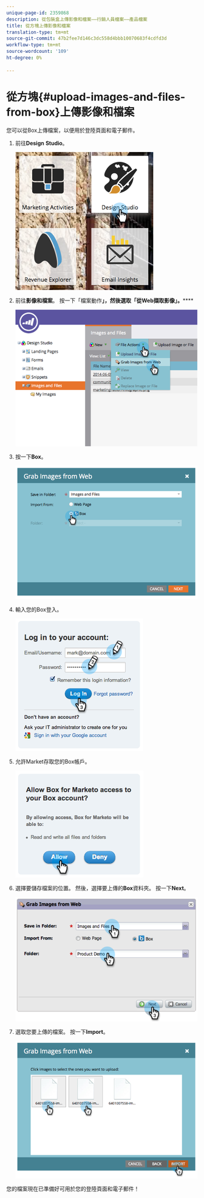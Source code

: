 ```yaml
---
unique-page-id: 2359868
description: 從包裝盒上傳影像和檔案——行銷人員檔案——產品檔案
title: 從方塊上傳影像和檔案
translation-type: tm+mt
source-git-commit: 47b2fee7d146c3dc558d4bbb10070683f4cdfd3d
workflow-type: tm+mt
source-wordcount: '109'
ht-degree: 0%

---
```



# 從方塊{#upload-images-and-files-from-box}上傳影像和檔案

您可以從Box上傳檔案，以便用於登陸頁面和電子郵件。

1. 前往&#x200B;**Design** **Studio**。

   ![](assets/designstudio-3.png)

1. 前往**影像和檔案**。 按一下「檔案動作&#x200B;**」，然後選取「從Web擷取影像」。******

   ![](assets/image2014-9-16-12-3a50-3a40.png)

1. 按一下&#x200B;**Box**。

   ![](assets/image2014-9-16-12-3a50-3a56.png)

1. 輸入您的Box登入。

   ![](assets/image2014-9-16-12-3a51-3a10.png)

1. 允許Market存取您的Box帳戶。

   ![](assets/image2014-9-16-12-3a51-3a28.png)

1. 選擇要儲存檔案的位置。 然後，選擇要上傳的&#x200B;**Box**&#x200B;資料夾。 按一下&#x200B;**Next**。

   ![](assets/image2014-9-16-12-3a51-3a59.png)

1. 選取您要上傳的檔案。 按一下&#x200B;**Import**。

   ![](assets/image2014-9-16-12-3a52-3a15.png)

您的檔案現在已準備好可用於您的登陸頁面和電子郵件！
